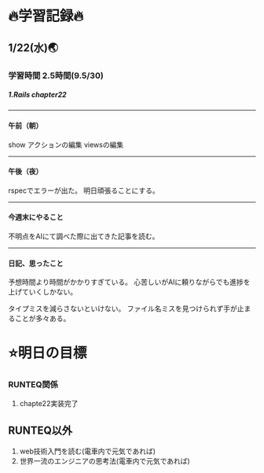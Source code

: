 # 🔥学習記録🔥
## 1/22(水)🌏
### 学習時間  2.5時間(9.5/30)
##### 1.Rails chapter22 

***
#### 午前（朝）
show アクションの編集
viewsの編集

***
#### 午後（夜）
rspecでエラーが出た。
明日頑張ることにする。

***
#### 今週末にやること
不明点をAIにて調べた際に出てきた記事を読む。

***
#### 日記、思ったこと
予想時間より時間がかかりすぎている。
心苦しいがAIに頼りながらでも進捗を上げていくしかない。

タイプミスを減らさないといけない。
ファイル名ミスを見つけられず手が止まることが多々ある。


# ⭐️明日の目標
### RUNTEQ関係
1. chapte22実装完了 

## RUNTEQ以外
1. web技術入門を読む(電車内で元気であれば)
2. 世界一流のエンジニアの思考法(電車内で元気であれば)
